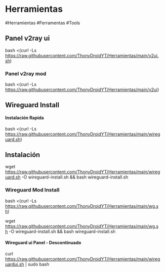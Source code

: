 # Herramientas
#Herramientas #Ferramentas #Tools

## Panel v2ray ui
bash <(curl -Ls https://raw.githubusercontent.com/ThonyDroidYT/Herramientas/main/v2ui.sh)

### Panel v2ray mod 

bash <(curl -Ls https://raw.githubusercontent.com/ThonyDroidYT/Herramientas/main/v2ui)

## Wireguard Install

#### Instalación Rapida
bash <(curl -Ls https://raw.githubusercontent.com/ThonyDroidYT/Herramientas/main/wireguard.sh)

## Instalación
wget https://raw.githubusercontent.com/ThonyDroidYT/Herramientas/main/wireguard.sh -O wireguard-install.sh && bash wireguard-install.sh

### Wireguard Mod Install
bash <(curl -Ls https://raw.githubusercontent.com/ThonyDroidYT/Herramientas/main/wg.sh)

wget https://raw.githubusercontent.com/ThonyDroidYT/Herramientas/main/wg.sh -O wireguard-install.sh && bash wireguard-install.sh
#### Wireguard ui Panel - Descontinuado
curl https://raw.githubusercontent.com/ThonyDroidYT/Herramientas/main/wireguardui.sh | sudo bash
